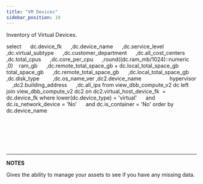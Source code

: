 ```yaml
---
title: "VM Devices"
sidebar_position: 19
---
```


Inventory of Virtual Devices.

select
     dc.device\_fk
     ,dc.device\_name
     ,dc.service\_level
     ,dc.virtual\_subtype
     ,dc.customer\_department
     ,dc.all\_cost\_centers
     ,dc.total\_cpus
     ,dc.core\_per\_cpu
     ,round((dc.ram\_mb/1024)::numeric ,0)    ram\_gb
     ,dc.remote\_total\_space\_gb + dc.local\_total\_space\_gb 
                                        total\_space\_gb
     ,dc.remote\_total\_space\_gb
     ,dc.local\_total\_space\_gb
     ,dc.disk\_type   
     ,dc.os\_name\_ver
,dc2.device\_name                   hypervisor
     ,dc2.building\_address
     ,dc.all\_ips
from view\_dbb\_compute\_v2 dc
left join view\_dbb\_compute\_v2 dc2
on dc2.virtual\_host\_device\_fk  = dc.device\_fk
where lower(dc.device\_type) = 'virtual'
     and dc.is\_network\_device = 'No'
     and dc.is\_container = 'No'
order by dc.device\_name

 

 

 

* * *

**NOTES**

Gives the ability to manage your assets to see if you have any missing data.
